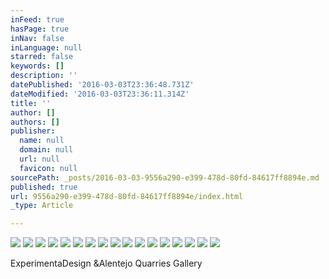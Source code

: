 ```yaml
---
inFeed: true
hasPage: true
inNav: false
inLanguage: null
starred: false
keywords: []
description: ''
datePublished: '2016-03-03T23:36:48.731Z'
dateModified: '2016-03-03T23:36:11.314Z'
title: ''
author: []
authors: []
publisher:
  name: null
  domain: null
  url: null
  favicon: null
sourcePath: _posts/2016-03-03-9556a290-e399-478d-80fd-84617ff8894e.md
published: true
url: 9556a290-e399-478d-80fd-84617ff8894e/index.html
_type: Article

---
```

![](https://the-grid-user-content.s3-us-west-2.amazonaws.com/e3b97782-44c3-46c5-b21d-e7cbcbdc7654.jpg)
![](https://the-grid-user-content.s3-us-west-2.amazonaws.com/a293b7e1-1e16-4ebf-a765-adf6441ccbd3.jpg)
![](https://the-grid-user-content.s3-us-west-2.amazonaws.com/00826b23-9e55-485a-a6fe-648df21cc8af.jpg)
![](https://the-grid-user-content.s3-us-west-2.amazonaws.com/540ae39c-8849-4b81-b56c-7a473a2ab339.jpg)
![](https://the-grid-user-content.s3-us-west-2.amazonaws.com/9f447302-3d7a-44c6-95d8-0732b62d72a2.jpg)
![](https://the-grid-user-content.s3-us-west-2.amazonaws.com/4850f363-09ee-4b18-8852-8b1908801a28.jpg)
![](https://the-grid-user-content.s3-us-west-2.amazonaws.com/925852cb-7030-4f95-86cd-4aa8e0128458.jpg)
![](https://the-grid-user-content.s3-us-west-2.amazonaws.com/c28e7326-5d84-47df-bf97-2cab31179c8c.jpg)
![](https://the-grid-user-content.s3-us-west-2.amazonaws.com/f797e090-ff35-47ad-a715-ccd6486cb56c.jpg)
![](https://the-grid-user-content.s3-us-west-2.amazonaws.com/bfd4c134-dfe5-443e-a4e8-87508b87d787.jpg)
![](https://the-grid-user-content.s3-us-west-2.amazonaws.com/ceeb8dfb-fd1f-41ba-8eda-ffa2373a34a9.jpg)
![](https://the-grid-user-content.s3-us-west-2.amazonaws.com/795597a4-3335-44a6-a0c5-aea178b2e118.jpg)
![](https://the-grid-user-content.s3-us-west-2.amazonaws.com/a5b52690-9b3f-4795-9698-f0592cfcecd8.jpg)
![](https://the-grid-user-content.s3-us-west-2.amazonaws.com/5efeb5c0-85cd-4c45-8ddf-a28a9be6f2bc.jpg)
![](https://the-grid-user-content.s3-us-west-2.amazonaws.com/6d3675da-7f41-42dc-8b5b-cc47c86ca525.jpg)
![](https://the-grid-user-content.s3-us-west-2.amazonaws.com/bc5f1f24-c960-48f5-899e-8267c6cbcd9f.jpg)
![](https://the-grid-user-content.s3-us-west-2.amazonaws.com/5a13517a-0102-40b4-8669-78b90c39356d.jpg)

ExperimentaDesign &Alentejo Quarries Gallery